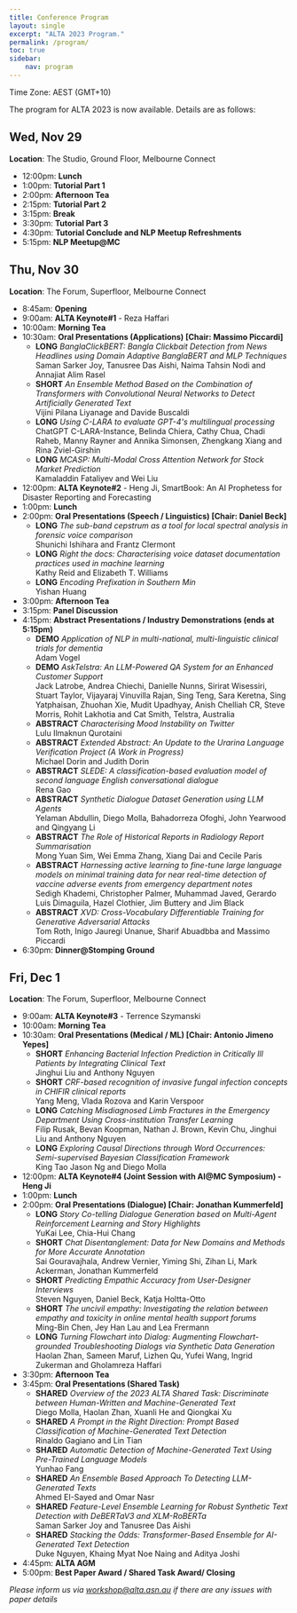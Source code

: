 ```yaml
---
title: Conference Program
layout: single
excerpt: "ALTA 2023 Program."
permalink: /program/
toc: true
sidebar:
    nav: program
---
```


<style>
.paper_title {font-style: italic;}
.font {font-size: .8em;}
.long {color: #888;}
</style>

Time Zone: AEST (GMT+10)

The program for ALTA 2023 is now available. Details are as follows:

## __Wed, Nov 29__
__Location__: The Studio, Ground Floor, Melbourne Connect   

- 12:00pm: **Lunch**
- 1:00pm: **Tutorial Part 1**
- 2:00pm: **Afternoon Tea**
- 2:15pm: **Tutorial Part 2**
- 3:15pm: **Break**
- 3:30pm: **Tutorial Part 3**
- 4:30pm: **Tutorial Conclude and NLP Meetup Refreshments**
- 5:15pm: **NLP Meetup@MC**


## __Thu, Nov 30__
__Location__: The Forum, Superfloor, Melbourne Connect      

- 8:45am: **Opening**
- 9:00am: **ALTA Keynote#1** - Reza Haffari
- 10:00am: **Morning Tea**
- 10:30am: **Oral Presentations (Applications) [Chair: Massimo Piccardi]**
  - **LONG** *BanglaClickBERT: Bangla Clickbait Detection from News Headlines using Domain Adaptive BanglaBERT and MLP Techniques* <br>Saman Sarker Joy, Tanusree Das Aishi, Naima Tahsin Nodi and Annajiat Alim Rasel
  - **SHORT** *An Ensemble Method Based on the Combination of Transformers with Convolutional Neural Networks to Detect Artificially Generated Text*<br>Vijini Pilana Liyanage and Davide Buscaldi
  - **LONG** *Using C-LARA to evaluate GPT-4's multilingual processing* <br>ChatGPT C-LARA-Instance, Belinda Chiera, Cathy Chua, Chadi Raheb, Manny Rayner and Annika Simonsen, Zhengkang Xiang and Rina Zviel-Girshin
  - **LONG** *MCASP: Multi-Modal Cross Attention Network for Stock Market Prediction* <br>Kamaladdin Fataliyev and Wei Liu
- 12:00pm: **ALTA Keynote#2** - Heng Ji, SmartBook: An AI Prophetess for Disaster Reporting and Forecasting
- 1:00pm: **Lunch**
- 2:00pm: **Oral Presentations (Speech / Linguistics) [Chair: Daniel Beck]**
  - **LONG** *The sub-band cepstrum as a tool for local spectral analysis in forensic voice comparison* <br>Shunichi Ishihara and Frantz Clermont
  - **LONG** *Right the docs: Characterising voice dataset documentation practices used in machine learning*<br>Kathy Reid and Elizabeth T. Williams
  - **LONG** *Encoding Prefixation in Southern Min* <br>Yishan Huang
- 3:00pm: **Afternoon Tea**
- 3:15pm: **Panel Discussion**
- 4:15pm: **Abstract Presentations / Industry Demonstrations (ends at 5:15pm)**
  - **DEMO** *Application of NLP in multi-national, multi-linguistic clinical trials for dementia* <br>Adam Vogel
  - **DEMO** *AskTelstra: An LLM-Powered QA System for an Enhanced Customer Support*<br>Jack Latrobe, Andrea Chiechi, Danielle Nunns, Sirirat Wisessiri, Stuart Taylor, Vijayaraj Vinuvilla Rajan, Sing Teng, Sara Keretna, Sing Yatphaisan, Zhuohan Xie, Mudit Upadhyay, Anish Chelliah CR, Steve Morris, Rohit Lakhotia and Cat Smith, Telstra, Australia
  - **ABSTRACT** *Characterising Mood Instability on Twitter* <br>Lulu Ilmaknun Qurotaini
  - **ABSTRACT** *Extended Abstract: An Update to the Urarina Language Verification Project (A Work in Progress)* <br>Michael Dorin and Judith Dorin
  - **ABSTRACT** *SLEDE: A classification-based evaluation model of second language English conversational dialogue* <br>Rena Gao
  - **ABSTRACT** *Synthetic Dialogue Dataset Generation using LLM Agents* <br>Yelaman Abdullin, Diego Molla, Bahadorreza Ofoghi, John Yearwood and Qingyang Li
  - **ABSTRACT** *The Role of Historical Reports in Radiology Report Summarisation* <br>Mong Yuan Sim, Wei Emma Zhang, Xiang Dai and Cecile Paris
  - **ABSTRACT** *Harnessing active learning to fine-tune large language models on minimal training data for near real-time detection of vaccine adverse events from emergency department notes* <br>Sedigh Khademi, Christopher Palmer, Muhammad Javed, Gerardo Luis Dimaguila, Hazel Clothier, Jim Buttery and Jim Black 
  - **ABSTRACT** *XVD: Cross-Vocabulary Differentiable Training for Generative Adversarial Attacks* <br>Tom Roth, Inigo Jauregi Unanue, Sharif Abuadbba and Massimo Piccardi
- 6:30pm: **Dinner@Stomping Ground**


## __Fri, Dec 1__
__Location__: The Forum, Superfloor, Melbourne Connect 

- 9:00am: **ALTA Keynote#3** - Terrence Szymanski
- 10:00am: **Morning Tea**
- 10:30am: **Oral Presentations (Medical / ML) [Chair: Antonio Jimeno Yepes]**
  - **SHORT** *Enhancing Bacterial Infection Prediction in Critically Ill Patients by Integrating Clinical Text* <br>Jinghui Liu and Anthony Nguyen
  - **SHORT** *CRF-based recognition of invasive fungal infection concepts in CHIFIR clinical reports* <br>Yang Meng, Vlada Rozova and Karin Verspoor
  - **LONG** *Catching Misdiagnosed Limb Fractures in the Emergency Department Using Cross-institution Transfer Learning* <br>Filip Rusak, Bevan Koopman, Nathan J. Brown, Kevin Chu, Jinghui Liu and Anthony Nguyen
  - **LONG** *Exploring Causal Directions through Word Occurrences: Semi-supervised Bayesian Classification Framework* <br>King Tao Jason Ng and Diego Molla
- 12:00pm: **ALTA Keynote#4 (Joint Session with AI@MC Symposium) - Heng Ji**
- 1:00pm: **Lunch**
- 2:00pm: **Oral Presentations (Dialogue) [Chair: Jonathan Kummerfeld]**
  - **LONG** *Story Co-telling Dialogue Generation based on Multi-Agent Reinforcement Learning and Story Highlights* <br>YuKai Lee, Chia-Hui Chang
  - **SHORT** *Chat Disentanglement: Data for New Domains and Methods for More Accurate Annotation*<br>Sai Gouravajhala, Andrew Vernier, Yiming Shi, Zihan Li, Mark Ackerman, Jonathan Kummerfeld 
  - **SHORT** *Predicting Empathic Accuracy from User-Designer Interviews* <br>Steven Nguyen, Daniel Beck, Katja Holtta-Otto
  - **SHORT** *The uncivil empathy: Investigating the relation between empathy and toxicity in online mental health support forums* <br>Ming-Bin Chen, Jey Han Lau and Lea Frermann
  - **LONG** *Turning Flowchart into Dialog: Augmenting Flowchart-grounded Troubleshooting Dialogs via Synthetic Data Generation* <br>Haolan Zhan, Sameen Maruf, Lizhen Qu, Yufei Wang, Ingrid Zukerman and Gholamreza Haffari
- 3:30pm: **Afternoon Tea**
- 3:45pm: **Oral Presentations (Shared Task)**
  - **SHARED** *Overview of the 2023 ALTA Shared Task: Discriminate between Human-Written and Machine-Generated Text* <br>Diego Molla, Haolan Zhan, Xuanli He and Qiongkai Xu
  - **SHARED** *A Prompt in the Right Direction: Prompt Based Classification of Machine-Generated Text Detection*<br>Rinaldo Gagiano and Lin Tian
  - **SHARED** *Automatic Detection of Machine-Generated Text Using Pre-Trained Language Models* <br>Yunhao Fang
  - **SHARED** *An Ensemble Based Approach To Detecting LLM-Generated Texts* <br>Ahmed EI-Sayed and Omar Nasr
  - **SHARED** *Feature-Level Ensemble Learning for Robust Synthetic Text Detection with DeBERTaV3 and XLM-RoBERTa* <br>Saman Sarker Joy and Tanusree Das Aishi
  - **SHARED** *Stacking the Odds: Transformer-Based Ensemble for AI-Generated Text Detection* <br>Duke Nguyen, Khaing Myat Noe Naing and Aditya Joshi
- 4:45pm: **ALTA AGM**
- 5:00pm: **Best Paper Award / Shared Task Award/ Closing**

*Please inform us via [workshop@alta.asn.au](mailto:workshop@alta.asn.au) if there are any issues with paper details*